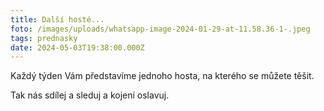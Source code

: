 ```yaml
---
title: Další hosté...
foto: /images/uploads/whatsapp-image-2024-01-29-at-11.58.36-1-.jpeg
tags: prednasky
date: 2024-05-03T19:38:00.000Z
---
```

Každý týden Vám představíme jednoho hosta, na kterého se můžete těšit. 

Tak nás sdílej a sleduj a kojení oslavuj.
